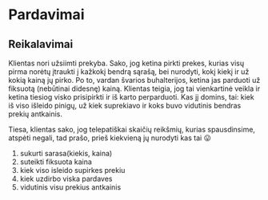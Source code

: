 # Pardavimai

## Reikalavimai

Klientas nori užsiimti prekyba. Sako, jog ketina pirkti prekes, kurias visų pirma norėtų įtraukti į kažkokį bendrą sąrašą, bei nurodyti, kokį kiekį ir už kokią kainą jų pirko. Po to, vardan švarios buhalterijos, ketina jas parduoti už fiksuotą (nebūtinai didesnę) kainą. Klientas teigia, jog tai vienkartinė veikla ir ketina tiesiog visko prisipirkti ir iš karto perparduoti. Kas jį domins, tai: kiek iš viso išleido pinigų, už kiek suprekiavo ir koks buvo vidutinis bendras prekių antkainis.

Tiesa, klientas sako, jog telepatiškai skaičių reikšmių, kurias spausdinsime, atspėti negali, tad prašo, prieš kiekvieną jų nurodyti kas tai 😛

1. sukurti sarasa(kiekis, kaina)
2. suteikti fiksuota kaina
3. kiek viso isleido supirkes prekiu
4. kiek uzdirbo viska pardaves
5. vidutinis visu prekius antkainis
